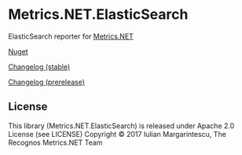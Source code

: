 # Metrics.NET.ElasticSearch

ElasticSearch reporter for [Metrics.NET](https://github.com/Recognos/Metrics.NET)

[Nuget](https://www.nuget.org/packages/Metrics.NET.ElasticSearch/)

[Changelog (stable)](https://github.com/Recognos/Metrics.NET.ElasticSearch/blob/master/CHANGELOG.md)

[Changelog (prerelease)](https://github.com/Recognos/Metrics.NET.ElasticSearch/blob/dev/CHANGELOG.md)

## License
This library (Metrics.NET.ElasticSearch) is released under Apache 2.0 License (see LICENSE) 
Copyright © 2017 Iulian Margarintescu, The Recognos Metrics.NET Team
